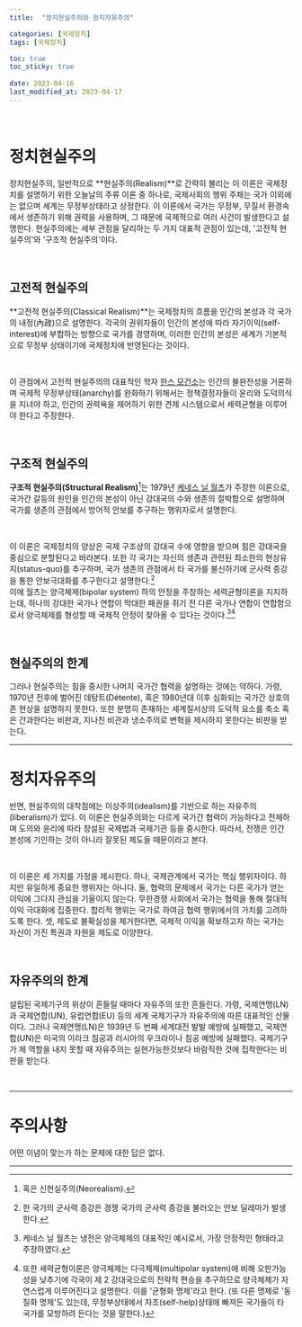 ```yaml
---
title:  "정치현실주의와 정치자유주의"

categories: [국제정치]
tags: [국제정치]

toc: true
toc_sticky: true
 
date: 2023-04-16
last_modified_at: 2023-04-17
---
```


<br>

# 정치현실주의

정치현실주의, 일반적으로 **현실주의(Realism)**로 간략히 불리는 이 이론은 국제정치를 설명하기 위한 오늘날의 주류 이론 중 하나로, 국제사회의 행위 주체는 국가 이외에는 없으며 세계는 무정부상태라고 상정한다. 이 이론에서 국가는 무정부, 무질서 환경속에서 생존하기 위해 권력을 사용하며, 그 때문에 국제적으로 여러 사건이 발생한다고 설명한다. 현실주의에는 세부 관점을 달리하는 두 가지 대표적 관점이 있는데, '고전적 현실주의'와 '구조적 현실주의'이다.

<br>

## 고전적 현실주의

**고전적 현실주의(Classical Realism)**는 국제정치의 흐름을 인간의 본성과 각 국가의 내정(內政)으로 설명한다. 각국의 권위자들이 인간의 본성에 따라 자기이익(self-interest)에 부합하는 방향으로 국가를 경영하며, 이러한 인간의 본성은 세계가 기본적으로 무정부 상태이기에 국제정치에 반영된다는 것이다.

<br>

이 관점에서 고전적 현실주의의 대표적인 학자 [한스 모건소](https://ko.wikipedia.org/wiki/%ED%95%9C%EC%8A%A4_%EB%AA%A8%EA%B1%B4%EC%86%8C)는 인간의 불완전성을 거론하며 국제적 무정부상태(anarchy)를 완화하기 위해서는 정책결정자들이 윤리와 도덕의식을 지녀야 하고, 인간의 권력욕을 제어하기 위한 견제 시스템으로서 세력균형을 이루어야 한다고 주장한다.

<br>

## 구조적 현실주의

**구조적 현실주의(Structural Realism)**[^1]는 1979년 [케네스 닐 월츠](https://ko.wikipedia.org/wiki/%EC%BC%80%EB%84%A4%EC%8A%A4_%EC%99%88%EC%B8%A0)가 주장한 이론으로, 국가간 갈등의 원인을 인간의 본성이 아닌 강대국의 수와 생존의 절박함으로 설명하며 국가를 생존의 관점에서 방어적 안보를 추구하는 행위자로서 설명한다.

<br>

이 이론은 국제정치의 양상은 국제 구조상의 강대국 수에 영향을 받으며 힘은 강대국을 중심으로 분할된다고 바라본다. 또한 각 국가는 자신의 생존과 관련된 최소한의 현상유지(status-quo)를 추구하며, 국가 생존의 관점에서 타 국가를 불신하기에 군사력 증강을 통한 안보극대화를 추구한다고 설명한다.[^2]  
이에 월츠는 양극체제(bipolar system) 하의 안정을 주창하는 세력균형이론을 지지하는데, 하나의 강대한 국가나 연합이 막대한 패권을 쥐기 전 다른 국가나 연합이 연합함으로서 양극체제를 형성할 때 국제적 안정이 찾아올 수 있다는 것이다.[^3][^4]

<br>

## 현실주의의 한계

그러나 현실주의는 힘을 중시한 나머지 국가간 협력을 설명하는 것에는 약하다. 가령, 1970년 전후에 벌어진 데탕트(Détente), 혹은 1980년대 이후 심화되는 국가간 상호의존 현상을 설명하지 못한다. 또한 분명히 존재하는 세계질서상의 도덕적 요소를 축소 혹은 간과한다는 비판과, 지나친 비관과 냉소주의로 변혁을 제시하지 못한다는 비판을 받는다.

---

# 정치자유주의

반면, 현실주의의 대착점에는 이상주의(idealism)를 기반으로 하는 자유주의(liberalism)가 있다. 이 이론은 현실주의와는 다르게 국가간 협력이 가능하다고 전제하며 도의와 윤리에 따라 창설된 국제법과 국제기관 등을 중시한다. 따라서, 전쟁은 인간 본성에 기인하는 것이 아니라 잘못된 제도들 때문이라고 본다.

<br>

이 이론은 세 가지를 가정을 제시한다. 하나, 국제관계에서 국가는 핵심 행위자이다. 하지만 유일하게 중요한 행위자는 아니다. 둘, 협력의 문제에서 국가는 다른 국가가 얻는 이익에 그다지 관심을 기울이지 않는다. 무한경쟁 사회에서 국가는 협력을 통해 절대적 이익 극대화에 집중한다. 합리적 행위는 국가로 하여금 협력 행위에서의 가치를 고려하도록 한다. 셋, 제도로 불확실성을 제거한다면, 국제적 이익을 확보하고자 하는 국가는 자신이 가진 특권과 자원을 제도로 이양한다.

<br>

<!--
## 상업 자유주의

이 관점은 애덤 스미스로 연결되며, 실제로 애덤 스미스는 고전적 자유주의(classical liberalism)의 대표 학자로 인용된다.
애덤 스미스는 경제적 측면에서 자유를 해석했다. 18세기 영국에서는 입헌 군주제가 정착했고, 산업 혁명을 앞두고 초기 자본주의가 활발하게 성장하고 있었다. 스미스에게 개인의 자유란 자유로운 경제 활동을 뜻했다. 스미스는 개인이 자신의 재능 및 재산에 대한 권리를 가진다고 보고, 개인의 이익 추구가 사회 전체의 진보로 이어진다고 여겼다. 따라서 경제 전반에 대한 국가의 개입은 개인의 자유를 침해할 뿐 아니라 사회 전체의 발전을 막는 것이었다. 이에  스미스는 바람직한 국가 모델로서 개인의 생명 보호와 국방 등 최소한의 역할만을 수행하며 개인이 자유롭게 활동하도록 내버려두는 자유방임적 국가를 제시했다.

https://lovehateclub.com/basic/?q=YToxOntzOjEyOiJrZXl3b3JkX3R5cGUiO3M6MzoiYWxsIjt9&bmode=view&idx=12069166&t=board 참고-
## 공화 자유주의
## 자유주의 3번쨰
## 자유주의 4번째
-->

## 자유주의의 한계

설립된 국제기구의 위상이 흔들릴 때마다 자유주의 또한 흔들린다. 가령, 국제연맹(LN)과 국제연합(UN), 유럽연합(EU) 등의 세계 국제기구가 자유주의에 따른 대표적인 산물이다. 그러나 국제연맹(LN)은 1939년 두 번째 세계대전 발발 예방에 실패했고, 국제연합(UN)은 미국의 이라크 침공과 러시아의 우크라이나 침공 예방에 실패했다. 국제기구가 제 역할을 내지 못할 때 자유주의는 실현가능한것보다 바람직한 것에 집착한다는 비판을 받는다.

<br>

---

# 주의사항

어떤 이념이 맞는가 하는 문제에 대한 답은 없다.

---

[^1]: 혹은 신현실주의(Neorealism).
[^2]: 한 국가의 군사력 증강은 경쟁 국가의 군사력 증강을 불러오는 안보 딜레마가 발생한다.
[^3]: 케네스 닐 월츠는 냉전은 양극체제의 대표적인 예시로서, 가장 안정적인 형태라고 주장하였다.
[^4]: 또한 세력균형이론은 양극체제는 다극체제(multipolar system)에 비해 오판가능성을 낮추기에 각국이 제 2 강대국으로의 전략적 편승을 추구하므로 양극체제가 자연스럽게 이루어진다고 설명한다. 이를 '균형화 명제'라고 한다. (또 다른 명제로 '동질화 명제'도 있는데, 무정부상태에서 자조(self-help)상태에 빠져든 국가들이 타 국가를 모방하려 든다는 것을 말한다.)

<!--

구조적 현실주의를 도입하기 좋은 특이 사례는 고구려와 조선이다.  
구조적 현실주의의 관점에서 고구려는 패권적 지위를 갖고 있던 중국에 편승하기보다는 균형화전략을 통해 자주적 독립성을 유지하며 안보정책을 추구한 사례이다. 한편, 조선은 중국와 패권적 정치이념과 문화적 가치를 공유하고 조공관계를 맺는 등 중국에 대한 편승전략을 통해 종속적 독립성을 유지한 사례이다.  
오늘날 우리는 몽골, 명, 청, 왜에 침략받은 고려와 조선을 기억하지만, 한반도사(史)상에 한 극으로의 편승이 아닌 자체적인 극 형성을 실현한 국가 또한 존재한다는 것은 재미있는 부분이다.



# 참고
[EBS 위대한 수업 | 스티븐 월트 - 현실주의자들의 정치 2강 현실주의자들의 생각](https://www.youtube.com/watch?v=75L9IJZBbl4)<br>
[네이버 블로그 | 현실주의와 신현실주의, 자유주의와 신자유주의 비교 분석](https://m.blog.naver.com/PostView.naver?isHttpsRedirect=true&blogId=toshie117&logNo=10045077089)<br>
[티스토리 블로그 | 고전적 현실주의 by 한스 모겐소](https://eurasia.tistory.com/11)<br>
[티스토리 블로그 | 신현실주의 by 케네스 왈츠](https://eurasia.tistory.com/15)<br>
[위키백과 | 현실주의](https://ko.wikipedia.org/wiki/%ED%98%84%EC%8B%A4%EC%A3%BC%EC%9D%98)<br>
[위키백과 | 신현실주의](https://ko.wikipedia.org/wiki/%EC%8B%A0%ED%98%84%EC%8B%A4%EC%A3%BC%EC%9D%98)<br>
[퍼블릭뉴스 | 우크라이나 전쟁은 왜 일어났는가](https://www.psnews.co.kr/news/articleView.html?idxno=2013706)

-->
